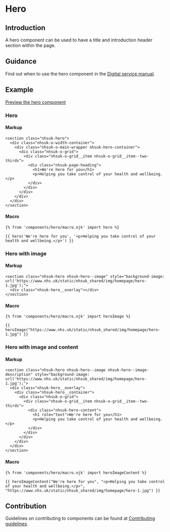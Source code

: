 # Hero

## Introduction

A hero component can be used to have a title and introduction header section within the page.

## Guidance

Find out when to use the hero component in the [Digital service manual]().

## Example

[Preview the hero component]()

### Hero

#### Markup

    <section class="nhsuk-hero">
      <div class="nhsuk-o-width-container">
        <div class="nhsuk-o-main-wrapper nhsuk-hero-container">
          <div class="nhsuk-o-grid">
            <div class="nhsuk-o-grid__item nhsuk-o-grid__item--two-thirds">
              <div class="nhsuk-page-heading">
                <h1>We're here for you</h1>
                <p>Helping you take control of your health and wellbeing.</p>
              </div>
            </div>
          </div>
        </div>
      </div>
    </section>

#### Macro

    {% from 'components/hero/macro.njk' import hero %}

    {{ hero('We're here for you', '<p>Helping you take control of your health and wellbeing.</p>') }}

### Hero with image

#### Markup

    <section class="nhsuk-hero nhsuk-hero--image" style="background-image: url('https://www.nhs.uk/static/nhsuk_shared/img/homepage/hero-1.jpg');">
      <div class="nhsuk-hero__overlay"></div>
    </section>

#### Macro

    {% from 'components/hero/macro.njk' import heroImage %}

    {{ heroImage("https://www.nhs.uk/static/nhsuk_shared/img/homepage/hero-1.jpg") }}

### Hero with image and content

#### Markup

    <section class="nhsuk-hero nhsuk-hero--image nhsuk-hero--image-description" style="background-image: url('https://www.nhs.uk/static/nhsuk_shared/img/homepage/hero-1.jpg');">
      <div class="nhsuk-hero__overlay">
        <div class="nhsuk-hero__container">
          <div class="nhsuk-o-grid">
            <div class="nhsuk-o-grid__item nhsuk-o-grid__item--two-thirds">
              <div class="nhsuk-hero-content">
                <h1 role="text">We're here for you</h1>
                <p>Helping you take control of your health and wellbeing.</p>
              </div>
            </div>
          </div>
        </div>
      </div>
    </section>

#### Macro

    {% from 'components/hero/macro.njk' import heroImageContent %}

    {{ heroImageContent("We're here for you", "<p>Helping you take control of your health and wellbeing.</p>", "https://www.nhs.uk/static/nhsuk_shared/img/homepage/hero-1.jpg") }}

## Contribution

Guidelines on contributing to components can be found at [Contributing guidelines]().
